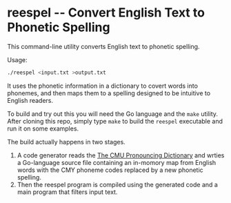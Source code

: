 # reespel -- Convert English Text to Phonetic Spelling

This command-line utility converts English text to phonetic spelling.

Usage:

```sh
./reespel <input.txt >output.txt
```

It uses the phonetic information in a dictionary to covert words
into phonemes, and then maps them to a spelling designed to be
intuitive to English readers.

To build and try out this you will need the Go language and the `make`
utility.  After cloning this repo, simply type `make` to build the
`reespel` executable and run it on some examples.

The build actually happens in two stages.

1.   A code generator reads the [The CMU Pronouncing Dictionary][1]
     and wrties a Go-language source file containing an in-momory map
     from English words with the CMY phoneme codes replaced by a new
     phonetic spelling.
 2.  Then the reespel program is compiled using the generated code and
     a main program that filters input text.



[1]: http://www.speech.cs.cmu.edu/cgi-bin/cmudict
